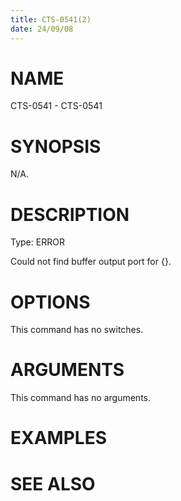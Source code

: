 ```yaml
---
title: CTS-0541(2)
date: 24/09/08
---
```


# NAME

CTS-0541 - CTS-0541

# SYNOPSIS

N/A.

# DESCRIPTION

Type: ERROR

Could not find buffer output port for {}.

# OPTIONS

This command has no switches.

# ARGUMENTS

This command has no arguments.

# EXAMPLES

# SEE ALSO
